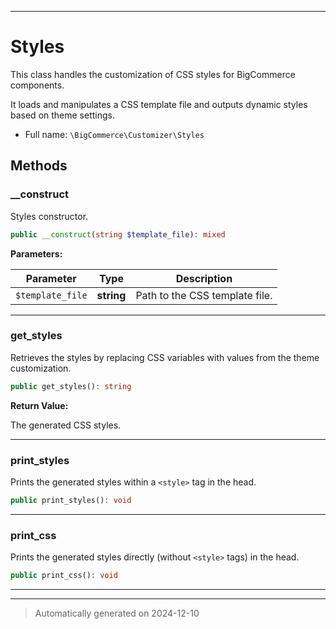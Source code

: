 ***

# Styles

This class handles the customization of CSS styles for BigCommerce components.

It loads and manipulates a CSS template file and outputs dynamic styles based on theme settings.

* Full name: `\BigCommerce\Customizer\Styles`




## Methods


### __construct

Styles constructor.

```php
public __construct(string $template_file): mixed
```








**Parameters:**

| Parameter | Type | Description |
|-----------|------|-------------|
| `$template_file` | **string** | Path to the CSS template file. |





***

### get_styles

Retrieves the styles by replacing CSS variables with values from the theme customization.

```php
public get_styles(): string
```









**Return Value:**

The generated CSS styles.




***

### print_styles

Prints the generated styles within a `<style>` tag in the head.

```php
public print_styles(): void
```












***

### print_css

Prints the generated styles directly (without `<style>` tags) in the head.

```php
public print_css(): void
```












***


***
> Automatically generated on 2024-12-10
